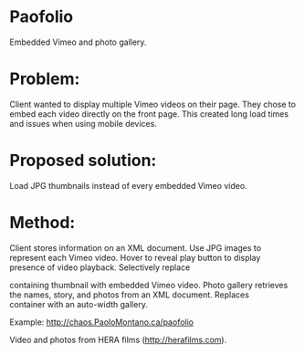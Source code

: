 Paofolio
========

Embedded Vimeo and photo gallery.

Problem:
====================
Client wanted to display multiple Vimeo videos on their page. 
They chose to embed each video directly on the front page.
This created long load times and issues when using mobile devices.

Proposed solution:
====================
Load JPG thumbnails instead of every embedded Vimeo video.

Method:
====================
Client stores information on an XML document.
Use JPG images to represent each Vimeo video.
Hover to reveal play button to display presence of video playback.
Selectively replace <div> containing thumbnail with embedded Vimeo video.
Photo gallery retrieves the names, story, and photos from an XML document.
Replaces <div> container with an auto-width gallery.

Example: http://chaos.PaoloMontano.ca/paofolio

Video and photos from HERA films (http://herafilms.com).
